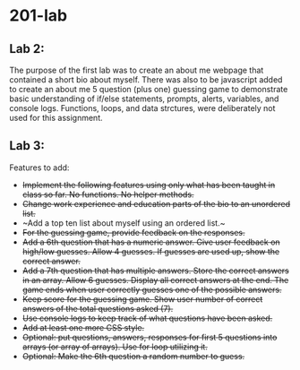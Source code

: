 # 201-lab

## Lab 2:
The purpose of the first lab was to create an about me webpage that contained a short bio about myself. There was also to be javascript added to create an about me 5 question (plus one) guessing game to demonstrate basic understanding of if/else statements, prompts, alerts, variables, and console logs. Functions, loops, and data strctures, were deliberately not used for this assignment.

## Lab 3:
Features to add:

- ~~Implement the following features using only what has been taught in class so far. No functions. No helper methods.~~
- ~~Change work experience and education parts of the bio to an unordered list.~~
- ~Add a top ten list about myself using an ordered list.~
- ~~For the guessing game, provide feedback on the responses.~~
- ~~Add a 6th question that has a numeric answer. Give user feedback on high/low guesses. Allow 4 guesses. If guesses are used up, show the correct answer.~~
- ~~Add a 7th question that has multiple answers. Store the correct answers in an array. Allow 6 guesses. Display all correct answers at the end. The game ends when user correctly guesses one of the possible answers.~~
- ~~Keep score for the guessing game. Show user number of correct answers of the total questions asked (7).~~
- ~~Use console logs to keep track of what questions have been asked.~~
- ~~Add at least one more CSS style.~~
- ~~Optional: put questions, answers, responses for first 5 questions into arrays (or array of arrays). Use for loop utilizing it.~~
- ~~Optional: Make the 6th question a random number to guess.~~






